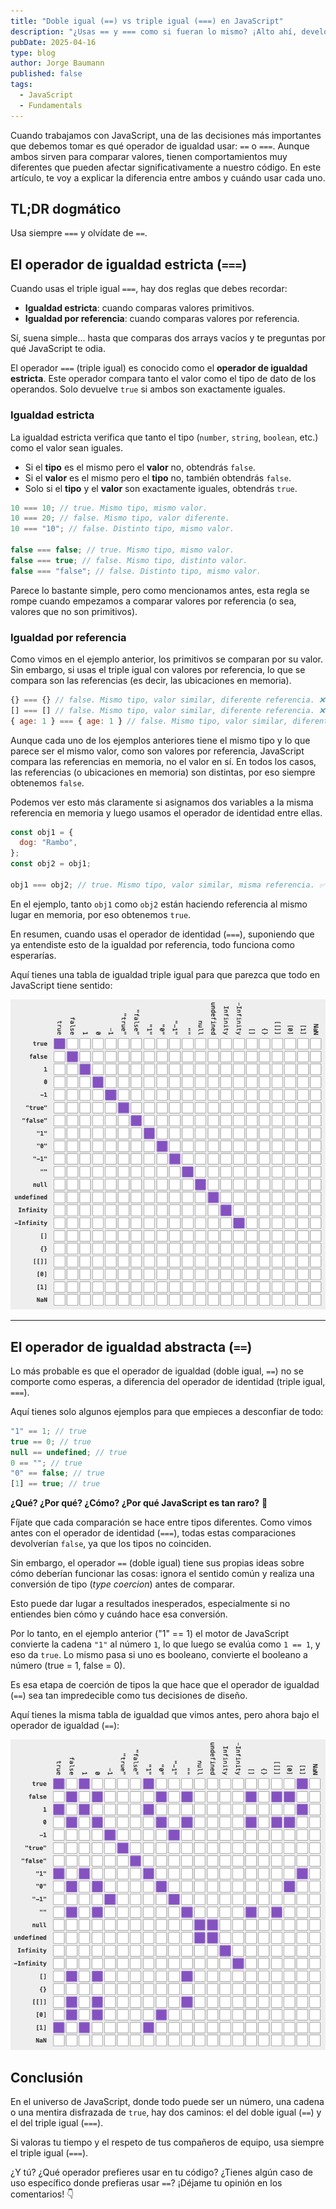 ```yaml
---
title: "Doble igual (==) vs triple igual (===) en JavaScript"
description: "¿Usas == y === como si fueran lo mismo? ¡Alto ahí, developer! ⚠️ Aprende la diferencia entre el operador de igualdad y el operador de identidad en JavaScript."
pubDate: 2025-04-16
type: blog
author: Jorge Baumann
published: false
tags:
  - JavaScript
  - Fundamentals
---
```


Cuando trabajamos con JavaScript, una de las decisiones más importantes que debemos tomar es qué operador de igualdad usar: `==` o `===`. Aunque ambos sirven para comparar valores, tienen comportamientos muy diferentes que pueden afectar significativamente a nuestro código. En este artículo, te voy a explicar la diferencia entre ambos y cuándo usar cada uno.

## TL;DR dogmático

Usa siempre `===` y olvídate de `==`.

## El operador de igualdad estricta (`===`)

Cuando usas el triple igual `===`, hay dos reglas que debes recordar:

- **Igualdad estricta**: cuando comparas valores primitivos.
- **Igualdad por referencia**: cuando comparas valores por referencia.

Sí, suena simple... hasta que comparas dos arrays vacíos y te preguntas por qué JavaScript te odia.

El operador `===` (triple igual) es conocido como el **operador de igualdad estricta**. Este operador compara tanto el valor como el tipo de dato de los operandos. Solo devuelve `true` si ambos son exactamente iguales.

### Igualdad estricta

La igualdad estricta verifica que tanto el tipo (`number`, `string`, `boolean`, etc.) como el valor sean iguales.

- Si el **tipo** es el mismo pero el **valor** no, obtendrás `false`.
- Si el **valor** es el mismo pero el **tipo** no, también obtendrás `false`.
- Solo si el **tipo** y el **valor** son exactamente iguales, obtendrás `true`.

```javascript
10 === 10; // true. Mismo tipo, mismo valor.
10 === 20; // false. Mismo tipo, valor diferente.
10 === "10"; // false. Distinto tipo, mismo valor.

false === false; // true. Mismo tipo, mismo valor.
false === true; // false. Mismo tipo, distinto valor.
false === "false"; // false. Distinto tipo, mismo valor.
```

Parece lo bastante simple, pero como mencionamos antes, esta regla se rompe cuando empezamos a comparar valores por referencia (o sea, valores que no son primitivos).

### Igualdad por referencia

Como vimos en el ejemplo anterior, los primitivos se comparan por su valor. Sin embargo, si usas el triple igual con valores por referencia, lo que se compara son las referencias (es decir, las ubicaciones en memoria).

```javascript
{} === {} // false. Mismo tipo, valor similar, diferente referencia. ❌
[] === [] // false. Mismo tipo, valor similar, diferente referencia. ❌
{ age: 1 } === { age: 1 } // false. Mismo tipo, valor similar, diferente referencia. ❌
```

Aunque cada uno de los ejemplos anteriores tiene el mismo tipo y lo que parece ser el mismo valor, como son valores por referencia, JavaScript compara las referencias en memoria, no el valor en sí.
En todos los casos, las referencias (o ubicaciones en memoria) son distintas, por eso siempre obtenemos `false`.

Podemos ver esto más claramente si asignamos dos variables a la misma referencia en memoria y luego usamos el operador de identidad entre ellas.

```javascript
const obj1 = {
  dog: "Rambo",
};
const obj2 = obj1;

obj1 === obj2; // true. Mismo tipo, valor similar, misma referencia. ✅
```

En el ejemplo, tanto `obj1` como `obj2` están haciendo referencia al mismo lugar en memoria, por eso obtenemos `true`.

En resumen, cuando usas el operador de identidad (`===`), suponiendo que ya entendiste esto de la igualdad por referencia, todo funciona como esperarías.

Aquí tienes una tabla de igualdad triple igual para que parezca que todo en JavaScript tiene sentido:

![Tabla de igualdad triple igual](../../assets/blog/doble-igual-vs-triple-igual-en-javascript/triple-equal.png)

---

## El operador de igualdad abstracta (`==`)

Lo más probable es que el operador de igualdad (doble igual, `==`) no se comporte como esperas, a diferencia del operador de identidad (triple igual, `===`).

Aquí tienes solo algunos ejemplos para que empieces a desconfiar de todo:

```javascript
"1" == 1; // true
true == 0; // true
null == undefined; // true
0 == ""; // true
"0" == false; // true
[1] == true; // true
```

**¿Qué? ¿Por qué? ¿Cómo? ¿Por qué JavaScript es tan raro?** 🤔

Fíjate que cada comparación se hace entre tipos diferentes.
Como vimos antes con el operador de identidad (`===`), todas estas comparaciones devolverían `false`, ya que los tipos no coinciden.

Sin embargo, el operador `==` (doble igual) tiene sus propias ideas sobre cómo deberían funcionar las cosas: ignora el sentido común y realiza una conversión de tipo (_type coercion_) antes de comparar.

Esto puede dar lugar a resultados inesperados, especialmente si no entiendes bien cómo y cuándo hace esa conversión.

Por lo tanto, en el ejemplo anterior ("1" == 1) el motor de JavaScript convierte la cadena `"1"` al número `1`, lo que luego se evalúa como `1 == 1`, y eso da `true`. Lo mismo pasa si uno es booleano, convierte el booleano a número (true = 1, false = 0).

Es esa etapa de coerción de tipos la que hace que el operador de igualdad (`==`) sea tan impredecible como tus decisiones de diseño.

Aquí tienes la misma tabla de igualdad que vimos antes, pero ahora bajo el operador de igualdad (`==`):

![Tabla de igualdad doble igual](../../assets/blog/doble-igual-vs-triple-igual-en-javascript/doble-equal.png)

## Conclusión

En el universo de JavaScript, donde todo puede ser un número, una cadena o una mentira disfrazada de `true`, hay dos caminos: el del doble igual (`==`) y el del triple igual (`===`).

Si valoras tu tiempo y el respeto de tus compañeros de equipo, usa siempre el triple igual (`===`).

¿Y tú? ¿Qué operador prefieres usar en tu código? ¿Tienes algún caso de uso específico donde prefieras usar `==`? ¡Déjame tu opinión en los comentarios! 👇
